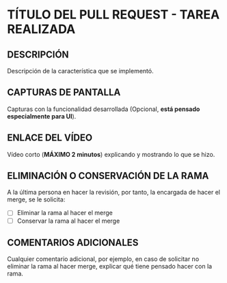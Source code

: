 # TÍTULO DEL PULL REQUEST - TAREA REALIZADA

## DESCRIPCIÓN

Descripción de la característica que se implementó.

## CAPTURAS DE PANTALLA

Capturas con la funcionalidad desarrollada (Opcional, **está pensado especialmente para UI**).

## ENLACE DEL VÍDEO

Vídeo corto (**MÁXIMO 2 minutos**) explicando y mostrando lo que se hizo. 

## ELIMINACIÓN O CONSERVACIÓN DE LA RAMA

A la última persona en hacer la revisión, por tanto, la encargada de hacer el merge, se le solicita: 

- [ ] Eliminar la rama al hacer el merge
- [ ] Conservar la rama al hacer el merge

## COMENTARIOS ADICIONALES

Cualquier comentario adicional, por ejemplo, en caso de solicitar no eliminar la rama al hacer merge, explicar qué tiene pensado hacer con la rama. 
